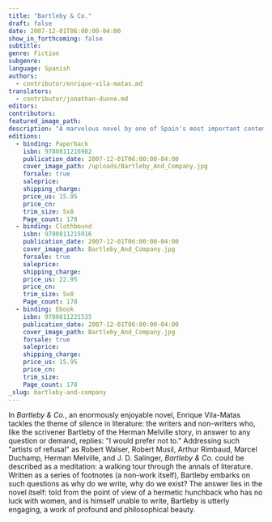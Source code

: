```yaml
---
title: "Bartleby & Co."
draft: false
date: 2007-12-01T06:00:00-04:00
show_in_forthcoming: false
subtitle:
genre: Fiction
subgenre:
language: Spanish
authors:
  - contributor/enrique-vila-matas.md
translators:
  - contributor/jonathan-dunne.md
editors:
contributors:
featured_image_path:
description: "A marvelous novel by one of Spain's most important contemporary authors, in which a clerk in a Barcelona office takes us on a romping tour of world literature "
editions:
  - binding: Paperback
    isbn: 9780811216982
    publication_date: 2007-12-01T06:00:00-04:00
    cover_image_path: /uploads/Bartleby_And_Company.jpg
    forsale: true
    saleprice:
    shipping_charge:
    price_us: 15.95
    price_cn:
    trim_size: 5x8
    Page_count: 178
  - binding: Clothbound
    isbn: 9780811215916
    publication_date: 2007-12-01T06:00:00-04:00
    cover_image_path: Bartleby_And_Company.jpg
    forsale: true
    saleprice:
    shipping_charge:
    price_us: 22.95
    price_cn:
    trim_size: 5x8
    Page_count: 178
  - binding: Ebook
    isbn: 9780811221535
    publication_date: 2007-12-01T06:00:00-04:00
    cover_image_path: Bartleby_And_Company.jpg
    forsale: true
    saleprice:
    shipping_charge:
    price_us: 15.95
    price_cn:
    trim_size:
    Page_count: 178
_slug: bartleby-and-company
---
```


In _Bartleby & Co._, an enormously enjoyable novel, Enrique Vila-Matas tackles the theme of silence in literature: the writers and non-writers who, like the scrivener Bartleby of the Herman Melville story, in answer to any question or demand, replies: "I would prefer not to." Addressing such "artists of refusal" as Robert Walser, Robert Musil, Arthur Rimbaud, Marcel Duchamp, Herman Melville, and J. D. Salinger, _Bartleby & Co._ could be described as a meditation: a walking tour through the annals of literature. Written as a series of footnotes (a non-work itself), Bartleby embarks on such questions as why do we write, why do we exist? The answer lies in the novel itself: told from the point of view of a hermetic hunchback who has no luck with women, and is himself unable to write, Bartleby is utterly engaging, a work of profound and philosophical beauty.

